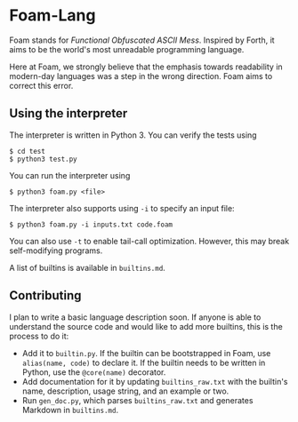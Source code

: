 # Foam-Lang

Foam stands for *Functional Obfuscated ASCII Mess*. Inspired by Forth,
it aims to be the world's most unreadable programming language.

Here at Foam, we strongly believe that the emphasis towards readability
in modern-day languages was a step in the wrong direction. Foam aims
to correct this error.

## Using the interpreter

The interpreter is written in Python 3. You can verify the tests using

    $ cd test 
    $ python3 test.py

You can run the interpreter using

    $ python3 foam.py <file>

The interpreter also supports using `-i` to specify an input file:

    $ python3 foam.py -i inputs.txt code.foam

You can also use `-t` to enable tail-call optimization. However, this
may break self-modifying programs.

A list of builtins is available in `builtins.md`.

## Contributing

I plan to write a basic language description soon. If anyone is able
to understand the source code and would like to add more builtins,
this is the process to do it:

- Add it to `builtin.py`. If the builtin can be bootstrapped in Foam,
  use `alias(name, code)` to declare it. If the builtin needs to be
  written in Python, use the `@core(name)` decorator.
- Add documentation for it by updating `builtins_raw.txt` with the
  builtin's name, description, usage string, and an example or two.
- Run `gen_doc.py`, which parses `builtins_raw.txt` and generates
  Markdown in `builtins.md`.